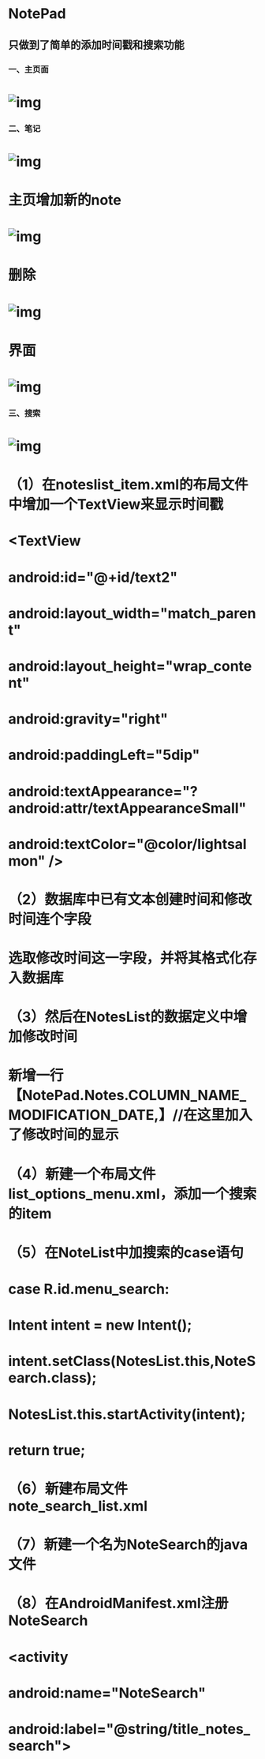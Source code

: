 # NotePad

## 只做到了简单的添加时间戳和搜索功能



### 一、主页面
# ![img](menu.png)
### 二、笔记
# ![img](note.png)
# 主页增加新的note
# ![img](add.png)
# 删除
# ![img](delete.png)
# 界面
# ![img](xiaoguo.png)
### 三、搜索
# ![img](search.png)
# （1）在noteslist_item.xml的布局文件中增加一个TextView来显示时间戳
# <TextView
#       android:id="@+id/text2"
#        android:layout_width="match_parent"
#       android:layout_height="wrap_content"
#        android:gravity="right"
#        android:paddingLeft="5dip"
#        android:textAppearance="?android:attr/textAppearanceSmall"
#        android:textColor="@color/lightsalmon" />
# （2）数据库中已有文本创建时间和修改时间连个字段
#  选取修改时间这一字段，并将其格式化存入数据库
# （3）然后在NotesList的数据定义中增加修改时间
#  新增一行【NotePad.Notes.COLUMN_NAME_MODIFICATION_DATE,】//在这里加入了修改时间的显示
# （4）新建一个布局文件list_options_menu.xml，添加一个搜索的item
# （5）在NoteList中加搜索的case语句
#    case R.id.menu_search:
#    Intent intent = new Intent();
#    intent.setClass(NotesList.this,NoteSearch.class);
#    NotesList.this.startActivity(intent);
#    return true;
# （6）新建布局文件note_search_list.xml
# （7）新建一个名为NoteSearch的java文件
# （8）在AndroidManifest.xml注册NoteSearch
#  <activity
#        android:name="NoteSearch"
#        android:label="@string/title_notes_search">
#  </activity>
